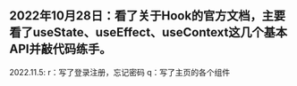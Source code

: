 ## 2022年10月28日：看了关于Hook的官方文档，主要看了useState、useEffect、useContext这几个基本API并敲代码练手。
2022.11.5:
r：写了登录注册，忘记密码
q：写了主页的各个组件
